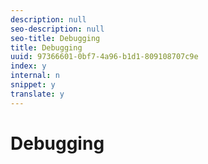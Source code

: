 ```yaml
---
description: null
seo-description: null
seo-title: Debugging
title: Debugging
uuid: 97366601-0bf7-4a96-b1d1-809108707c9e
index: y
internal: n
snippet: y
translate: y
---
```


# Debugging


<a id="section_FD1D77D15E904CCB9386F94D69CA6512"></a>

